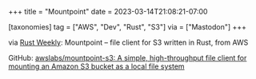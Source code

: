 +++
title = "Mountpoint"
date = 2023-03-14T21:08:21-07:00

[taxonomies]
tag = ["AWS", "Dev", "Rust", "S3"]
via = ["Mastodon"]
+++

via [Rust Weekly](https://mastodon.social/@rust_discussions/110023923784008109): Mountpoint – file client for S3 written in Rust, from AWS

<!-- more -->

GitHub: [awslabs/mountpoint-s3: A simple, high-throughput file client for mounting an Amazon S3 bucket as a local file system](https://github.com/awslabs/mountpoint-s3)
